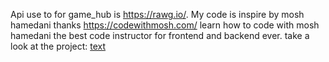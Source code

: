 Api use to for game_hub is https://rawg.io/. My code is inspire by mosh hamedani thanks https://codewithmosh.com/ learn how to code with mosh hamedani the best code instructor for frontend and backend 
 ever.  take a look at the project: [text](https://game-hub-tau-woad.vercel.app/)